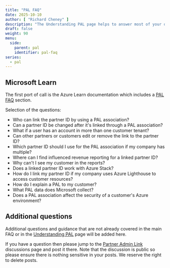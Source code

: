 ```yaml
---
title: "PAL FAQ"
date: 2025-10-10
author: [ "Richard Cheney" ]
description: "The Understanding PAL page helps to answer most of your questions on Partner Admin Link. Here you'll find a link to the main Microsoft FAQ for PAL, plus an option to ask more questions here."
draft: false
weight: 90
menu:
  side:
    parent: pal
    identifier: pal-faq
series:
  - pal
---
```


## Microsoft Learn

The first port of call is the Azure Learn documentation which includes a [PAL FAQ](https://learn.microsoft.com/partner-center/membership/link-partner-id-for-azure-performance-pal-dpor#frequently-asked-questions-about-a-pal-association) section.

Selection of the questions:

- Who can link the partner ID by using a PAL association?
- Can a partner ID be changed after it's linked through a PAL association?
- What if a user has an account in more than one customer tenant?
- Can other partners or customers edit or remove the link to the partner ID?
- Which partner ID should I use for the PAL association if my company has multiple?
- Where can I find influenced revenue reporting for a linked partner ID?
- Why can't I see my customer in the reports?
- Does a linked partner ID work with Azure Stack?
- How do I link my partner ID if my company uses Azure Lighthouse to access customer resources?
- How do I explain a PAL to my customer?
- What PAL data does Microsoft collect?
- Does a PAL association affect the security of a customer's Azure environment?

## Additional questions

Additional questions and guidance that are not already covered in the main FAQ or in the [Understanding PAL](./theory) page will be added here.

If you have a question then please jump to the [Partner Admin Link](https://github.com/azurecitadel/azurecitadel/discussions/132) discussions page and post it there. Note that the discussion is public so please ensure there is nothing sensitive in your posts. We reserve the right to delete posts.
